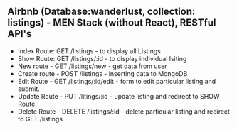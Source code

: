 <h2> Airbnb (Database:wanderlust, collection: listings) - MEN Stack (without React), RESTful API's</h2>
<ul>
    <li>Index Route: GET /listings - to display all Listings</li>
    <li>Show Route: GET /listings/:id - to display individual lsiting</li>
    <li>New route - GET /listings/new - get data from user</li>
    <li> Create route - POST /listings - inserting data to MongoDB </li>
    <li>Edit Route - GET /listings/:id/edit - form to edit particular listing and submit.</li>
    <li>Update Route - PUT /litings/:id - update listing and redirect to SHOW Route.</li>
    <li>Delete Route - DELETE /listings/:id - delete particular listing and redirect to GET /listings</li>
    <!-- <li></li> -->
</ul>

<!-- 47. Phase 1 (part a) - CRUD operations - [1] to [9]
[1] basic setup -- installing express, ejs, mongoose. 
    index.js -- require express, initialize app, lister to port for requests, setup up home root "/" to verify working.
    require mongoose, setup connection.
[2] define Schema and model(in models/listing.js) and export it. require listing in app.js. create new document using instance of listing. verfiy whether document insertion is working through mongosh (MongoDb shell).
[3] repository link: https://github.com/apna-college/wanderlust
initialise database, data link: https://github.com/apna-college/wanderlust/blob/main/init/data.js
[4] Initilization of database: used to intialize databse with new data, helpfull whenever we need to reinitialise database. File: init/data.js (contains data).... File: init/index.js (contains required to code to cleanup existing database and insert intilisation data).
[5] Index Route: GET /listings - to display all Listings
[6] Show Route: GET /listings/:id - to desplay individual listing
[7] New and Create Route - 
    New route - GET /listings/new - get data from user
    Create route - POST /listings - inserting data to MongoDB
[8] Edit and Update Route
    Edit Route - GET /listings/:id/edit - form to edit particular listing and submit.
    Update Route - PUT /listings/:id - update listing and redirect to SHOW Route.
[9] Delete Route - DELETE /listings/:id - delete particular listing and redirect to GET /listings.

 -->

 <!-- 48. Phase 1 (Part b) - Apply Styling - [10] to [17]
[10] 01. Creating Boilerplate -- making use of EJS Mate (npm i ejs-mate, const ejsMate = require("ejs-mate"), app.engine('ejs', ejsMate)) to enhanced templating. common templatings in many pages can be put into views/layouts folder (here we have boilerplate.ejs) and import in ejs files ex: like Navbar, Footer etc..
 And Creting public folder. May contain css files,js files,images.

[11] 02. Navbar (views/includes/navbar.ejs)- attaching NavBar in Boilerplate file, using Bootstrap
[12] 03. Footer (views/includes/footer.ejs) - attaching Footer in Boilerplate file
[13] 04. Index page Styling -> displaying contents in card using bootstrap (modifying /listings/index.ejs)
[14] 05. Styling New Listing (Add new listing page) 
important concepts: flex: 1; (short hand for flex: flex-grow flex-shrink flex-basis) used for responsiveness when parent container is flex. FLEW GROW: default(0) means even if conainer have empty space, elements will not occupy anythin. value "1" means elements will equally occupy empty space. can have any range of positive number's and each element/child can have different value. value "2" mean element occupies free space twice than other elements.
FLEW SHRINK: default(1) means the elements will shrink if window/screen size decreases to fit current size, value "0" - element will not shrink and overflows. 
FLEX BASIS: 0 allows all elements to occupy availabe free space evenly and all element will have same size.

ROW-COLS: splitting screen into rows and cols and adjusting elements size; bootstrap-gutters

[15] 06.Styling Edit Listing page - same style as Add New Listing page. only difference is we use value="" attribute insted of placeholder.

[16] 07.Styling Show Listing using Bootstrap
[17] 50, 51 folders - Learnt Middlewares and Error Handling.
 -->

 <!-- 51. Project - Phase 1(Part c) - [18] to [25]
 [18] 01. Client-Side Form Validation - using Bootstrap form validations and disabling browsers default validation.
 Step 1: adding "novalidate" if form tag. second, adding class="needs-validation" in form tag. third, adding js code(in bootdtrap website) in public/js/script.js file and mentioning it in boilerplate.ejs.

[19] 02. Success and Failure text (displaying message with validation in form) in both new.ejs and edit.ejs.
 but there is still vulnerability in our verification as we can't send data via form, if we send data via hoppscotch or API directly then invalid data get stored in database so we need to use server side validation.

 [20] 03. Custom error Handling. adding middleware in app.js to handle error while adding new data to database.

 [21] 04. Adding wrapAsync /utils/wrapAsync.js. making use of wrapAsync in place of try-catch block done in above (create route). 
 [22] 05. Adding ExpressError /util/ExpressError.js. defining custom error name and status. defining middleware for wild card route, adding server sd\ide validations for delete route, edit route etc..
[23] 06. views/listings/error.ejs - displaying error message using bootstrap "alerts". 
[24] 07. Validation for Schema (Server side error handling (verify empty object data i.e., applying validation for individual fields)) and using npm i joi. using "joi" npm package formschema verification (sends error if the inout fields are empty while submitting form). defining new file ./schema.js for defining joi schema for verification.
[25] 08. Validation for Schema (using Middleware). all the above code is put in function and used as a middleware for create and update route and making use of addition "details" sent in error.
 --> 

<!-- 52. Database Relationships - learning relationships in MongoDB (how to connect two tables) - just learning
 -->

 <!-- 53.  Project - phase 2 (Part A) - [26] to [33]
    [26] 03. models/reviews.js -- created new reviews model(for storing comment-String, rating(1 to 5)-Number, createdAt-date and time) for storing reviews of all listings. and Added "reviews" field in listings model, which stores ObjectIDs of reviews.

    [27] 04. creating form for taking reviews in show.ejs .. just form, post request is not implemented
    [28] 05. submitting reviews form - post request - POST /listings/:id/reviews - getting review object, storing it in reviews and pushing in listings.reviews array.

    [29] 06. Client ans Server Side validation for Reviews - client(Form validation - making input fields required) - server side(Joi validation - creating schem in schema.js -> requiring in app.js, creating a function and using it as middleware in /listings/:id/reviews. also using wrapAsync() for error handling).

    [30] 07. Render Reviews - displaying all review of each listing in show.ejs ... making use of .populate("reviews") in show route(app.js) .. without styling

    [31] 08. Add Styling to Reviews in show.ejs
    [32] 09. Delete button for reviews - show.ejs - DELETE ROUTE - /listings/:id/reviews/:reviewId
        Making use of Mongo $pull Operator (for deleting reivew ObjectID() from listing.reviews array).
        "" The $pull operator removes from an existing array all instances of a value or values that match a specified condition. ""
    [33] 10. Handling Delete Listing - Creating delete Middleware for reviews /models/listing/js - after execution of delete route in [32] step it automatically executes this middleware which deletes all reviews associated with this listing in Reviews Collection/model

-->

<!-- 54. Project - Phase 2 (part b) [34] and [35]
    01, 02 are basics of express router

  [34] 03. Learning about "Express Router", Restructuring (We do in Major projects). Creating a new folder "routes" in main directory. from app.js we cut and paste all the /listings/ routes to routes/listing.js and Middlewares it used. copy past all the required packages. In /routes/listings.js : replacing all app with router ex: replacing app.get with router.get. and we are removing /listings/ in all routes.
  In app.js, replacing all that listing code with app.use("/listings", listings);

  [35] 04. Likewise, we are doing restructuring for Reviews routes and new concept MERGE PARAMS (while giving reviews after replacing all the code, it will not work because the ID in the route is not reaching /routes/review.js. so while requiring Router({mergeParams: true}) in review.js).
  i.e., removing all the code that belongs to reviews route from app.js to /routes/review.js

  and new concept: Merge Params
    while giving reviews after replacing all the code, it will not work because the ID in the route is not reaching /routes/review.js.
    error: Cannot read properties of null (reading 'reviews')
    Here comes MERGE PARAMS concept,
    instead of: const router = express.Router();
    we use: const router = express.Router({ mergeParams: true });
    Which merges parents(app.js) route with child route(routes in /routes/review.js)

    reference: expressjs.com/en/4x/api.html#express.router

    05 to 08 - About Web cookies (we use them to store some info from server to browser and after that, that information can be shared by all other pages). Mostly used for Authentication and Authirization. 
    
-->

<!-- 55. Project - phase 2 (part c) [36] to [40]
    01. Intro about session, stateful and stateless protocols. 
    02. Intro about express sessions, using session as middleware
    03. Exploring session options, like resave , saveUninitialized. Keeping track of no of requests received in a session.
    
    04. Storing and using session info, creating temporary varible in session to store username and display it in different pages
    05. using connect-flash npm package, for displaying temporary messages. like, user registered, new listing added, listing deleted etc.. (Can also be done through alerts)
    06. using res.locals, while rendering view we can use res.locals to store temporary data and without passing it, we can directly access it in view (we used it to store flash messages)

    [36] 07. Implementing sessions in project (npm i express-session)- requiring session and setting up middleware. verify for sessionId(inspect->applications->cookies->localhost->connect.sid) cookie in browser.
    [37] 08. setting cookie in sessionOnptions - used to set expiry date for session cookie ex: 7 Days means in same browser we don't have to login everytime for next 7 days. and setting httpOnly to true to prevent from crossSite attacks.

    [38] 09. Implementing Flash Message - message that new listing is created is displayed in /listing (index.ejs).
    [39] 10. Implementing Success partials - displaying succes flash message when we add new listing, edit listing, delete listing,  add new review, delete review.
    (shifiting displaying of flash message to boiler plate)
    [40] 11. Implementing Failure partials - displaying failur flash message. for example: if we are trying to access listing that do not exist or edit listing that do not exist.

 -->

 <!-- 56. Project - phase 2 (Part d)
    
 -->